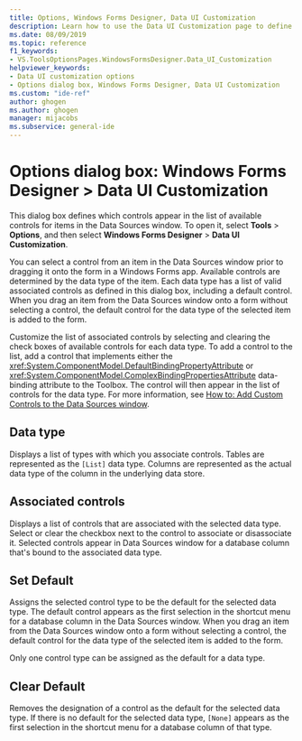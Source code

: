 ```yaml
---
title: Options, Windows Forms Designer, Data UI Customization
description: Learn how to use the Data UI Customization page to define which controls appear in the list of available controls for items in the Data Sources window.
ms.date: 08/09/2019
ms.topic: reference
f1_keywords:
- VS.ToolsOptionsPages.WindowsFormsDesigner.Data_UI_Customization
helpviewer_keywords:
- Data UI customization options
- Options dialog box, Windows Forms Designer, Data UI Customization
ms.custom: "ide-ref"
author: ghogen
ms.author: ghogen
manager: mijacobs
ms.subservice: general-ide
---
```

# Options dialog box: Windows Forms Designer > Data UI Customization

This dialog box defines which controls appear in the list of available controls for items in the Data Sources window. To open it, select **Tools** > **Options**, and then select **Windows Forms Designer** > **Data UI Customization**.

You can select a control from an item in the Data Sources window prior to dragging it onto the form in a Windows Forms app. Available controls are determined by the data type of the item. Each data type has a list of valid associated controls as defined in this dialog box, including a default control. When you drag an item from the Data Sources window onto a form without selecting a control, the default control for the data type of the selected item is added to the form.

Customize the list of associated controls by selecting and clearing the check boxes of available controls for each data type. To add a control to the list, add a control that implements either the <xref:System.ComponentModel.DefaultBindingPropertyAttribute> or <xref:System.ComponentModel.ComplexBindingPropertiesAttribute> data-binding attribute to the Toolbox. The control will then appear in the list of controls for the data type. For more information, see [How to: Add Custom Controls to the Data Sources window](../..//data-tools/add-custom-controls-to-the-data-sources-window.md).

## Data type

Displays a list of types with which you associate controls. Tables are represented as the `[List]` data type. Columns are represented as the actual data type of the column in the underlying data store.

## Associated controls

Displays a list of controls that are associated with the selected data type. Select or clear the checkbox next to the control to associate or disassociate it. Selected controls appear in Data Sources window for a database column that's bound to the associated data type.

## Set Default

Assigns the selected control type to be the default for the selected data type. The default control appears as the first selection in the shortcut menu for a database column in the Data Sources window. When you drag an item from the Data Sources window onto a form without selecting a control, the default control for the data type of the selected item is added to the form.

Only one control type can be assigned as the default for a data type.

## Clear Default

Removes the designation of a control as the default for the selected data type. If there is no default for the selected data type, `[None]` appears as the first selection in the shortcut menu for a database column of that type.
